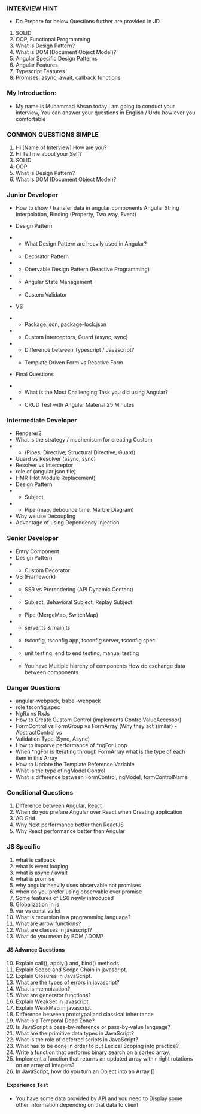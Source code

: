 ### INTERVIEW HINT
- Do Prepare for below Questions further are provided in JD
1. SOLID
2. OOP, Functional Programming
3. What is Design Pattern?
4. What is DOM (Document Object Model)?
5. Angular Specific Design Patterns
6. Angular Features
7. Typescript Features
8. Promises, async, await, callback functions

### My Introduction:
- My name is Muhammad Ahsan today I am going to conduct your interview, You can answer your questions in English / Urdu how ever you comfortable


### COMMON QUESTIONS SIMPLE
1. Hi [Name of Interview] How are you?
2. Hi Tell me about your Self?
3. SOLID
4. OOP
5. What is Design Pattern?
6. What is DOM (Document Object Model)?


### Junior Developer
- How to show / transfer data in angular components Angular String Interpolation, Binding (Property, Two way, Event)
- Design Pattern
- - What Design Pattern are heavily used in Angular?
- - Decorator Pattern
- - Obervable Design Pattern (Reactive Programming)
- - Angular State Management
- - Custom Validator
- VS
- - Package.json, package-lock.json
- - Custom Interceptors, Guard (async, sync)
- - Difference between Typescript / Javascript?
- - Template Driven Form vs Reactive Form

- Final Questions
- - What is the Most Challenging Task you did using Angular?
- - CRUD Test with Angular Material 25 Minutes



### Intermediate Developer
- Renderer2
- What is the strategy / machenisum for creating Custom 
- - (Pipes, Directive, Structural Directive, Guard)
- Guard vs Resolver (async, sync)
- Resolver vs Interceptor
- role of (angular.json file)
- HMR (Hot Module Replacement)
- Design Pattern
- - Subject, 
- - Pipe (map, debounce time, Marble Diagram)
- Why we use Decoupling 
- Advantage of using Dependency Injection


### Senior Developer
- Entry Component
- Design Pattern
- - Custom Decorator
- VS (Framework)
- - SSR vs Prerendering (API Dynamic Content)
- - Subject, Behavioral Subject, Replay Subject
- - Pipe (MergeMap, SwitchMap)
- - server.ts & main.ts
- - tsconfig, tsconfig.app, tsconfig.server, tsconfig.spec
- - unit testing, end to end testing, manual testing
- - You have Multiple hiarchy of components How do exchange data between components


### Danger Questions
- angular-webpack, babel-webpack
- role tsconfig.spec
- NgRx vs RxJs
- How to Create Custom Control (implements ControlValueAccessor)
- FormControl vs FormGroup vs FormArray (Why they act similar) - AbstractControl vs 
- Validation Type (Sync, Async)
- How to imporve performance of *ngFor Loop
- When *ngFor is Iterating through FormArray what is the type of each item in this Array
- How to Update the Template Reference Variable
- What is the type of ngModel Control
- What is difference between FormControl, ngModel, formControlName


### Conditional Questions
1. Difference between Angular, React
2. When do you prefare Angular over React when Creating application
3. AG Grid
4. Why Next performance better then ReactJS
5. Why React performance better then Angular

### JS Specific
1. what is callback
2. what is event looping
3. what is async / await
4. what is promise
5. why angular heavily uses observable not promises
6. when do you prefer using observable over promise
7. Some features of ES6 newly introduced
8. Globalization in js
9. var vs const vs let
15. What is recursion in a programming language?
17. What are arrow functions?
18. What are classes in javascript?
16. What do you mean by BOM / DOM?

#### JS Advance Questions
10. Explain call(), apply() and, bind() methods.
11. Explain Scope and Scope Chain in javascript.
12. Explain Closures in JavaScript.
13. What are the types of errors in javascript?
14. What is memoization?
19. What are generator functions?
20. Explain WeakSet in javascript.
21. Explain WeakMap in javascript.
22. Difference between prototypal and classical inheritance
23. What is a Temporal Dead Zone?
24. Is JavaScript a pass-by-reference or pass-by-value language?
25. What are the primitive data types in JavaScript?
26. What is the role of deferred scripts in JavaScript?
27. What has to be done in order to put Lexical Scoping into practice?
28. Write a function that performs binary search on a sorted array.
29. Implement a function that returns an updated array with r right rotations on an array of integers?
30. In JavaScript, how do you turn an Object into an Array []


#### Experience Test
- You have some data provided by API and you need to Display some other information depending on that data to client
